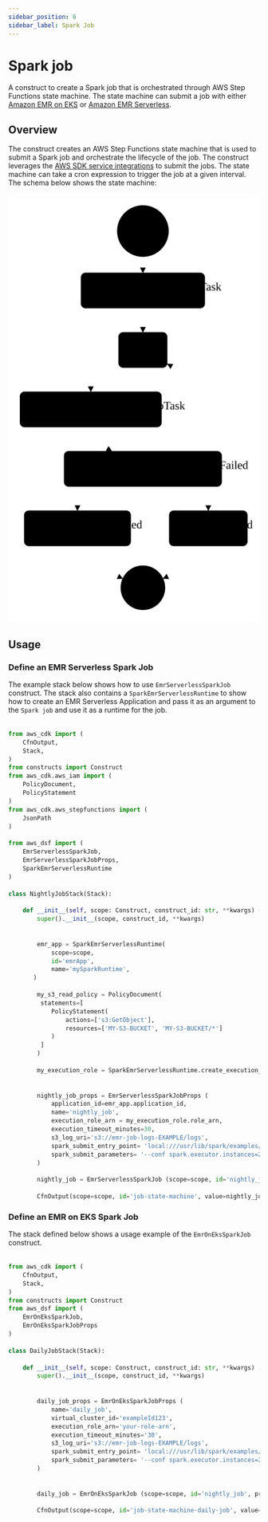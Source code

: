 ```yaml
---
sidebar_position: 6
sidebar_label: Spark Job
---
```


# Spark job

A construct to create a Spark job that is orchestrated through AWS Step Functions state machine. The state machine can submit a job with either [Amazon EMR on EKS](https://docs.aws.amazon.com/emr/latest/EMR-on-EKS-DevelopmentGuide/getting-started.html) or [Amazon EMR Serverless](https://docs.aws.amazon.com/emr/latest/EMR-Serverless-UserGuide/getting-started.html). 

## Overview

The construct creates an AWS Step Functions state machine that is used to submit a Spark job and orchestrate the lifecycle of the job. The construct leverages the [AWS SDK service integrations](https://docs.aws.amazon.com/step-functions/latest/dg/supported-services-awssdk.html) to submit the jobs. The state machine can take a cron expression to trigger the job at a given interval. The schema below shows the state machine:


![Spark Job State Machine](../../../static/img/adsf-spark-job-statemachine.svg)

## Usage

### Define an EMR Serverless Spark Job

The example stack below shows how to use `EmrServerlessSparkJob` construct. The stack also contains a `SparkEmrServerlessRuntime` to show how to create an EMR Serverless Application and pass it as an argument to the `Spark job` and use it as a runtime for the job. 
```python

from aws_cdk import (
    CfnOutput,
    Stack,
)
from constructs import Construct
from aws_cdk.aws_iam import (
    PolicyDocument,
    PolicyStatement
)
from aws_cdk.aws_stepfunctions import (
    JsonPath
)

from aws_dsf import ( 
    EmrServerlessSparkJob, 
    EmrServerlessSparkJobProps,
    SparkEmrServerlessRuntime
)

class NightlyJobStack(Stack):

    def __init__(self, scope: Construct, construct_id: str, **kwargs) -> None:
        super().__init__(scope, construct_id, **kwargs)


        emr_app = SparkEmrServerlessRuntime(
            scope=scope, 
            id='emrApp',
            name='mySparkRuntime',
       )
        
        my_s3_read_policy = PolicyDocument(
         statements=[
            PolicyStatement(
                actions=['s3:GetObject'],
                resources=['MY-S3-BUCKET', 'MY-S3-BUCKET/*']
            )
         ]   
        )

        my_execution_role = SparkEmrServerlessRuntime.create_execution_role(scope=scope, id='exec_role', execution_role_policy_document=my_s3_read_policy)
        

        nightly_job_props = EmrServerlessSparkJobProps (
            application_id=emr_app.application_id,
            name='nightly_job',
            execution_role_arn = my_execution_role.role_arn,
            execution_timeout_minutes=30,
            s3_log_uri='s3://emr-job-logs-EXAMPLE/logs',
            spark_submit_entry_point= 'local:///usr/lib/spark/examples/src/main/python/pi.py',
            spark_submit_parameters= '--conf spark.executor.instances=2 --conf spark.executor.memory=2G --conf spark.driver.memory=2G --conf spark.executor.cores=4'
        )

        nightly_job = EmrServerlessSparkJob (scope=scope, id='nightly_job', props=nightly_job_props)

        CfnOutput(scope=scope, id='job-state-machine', value=nightly_job.state_machine.state_machine_arn )

```


### Define an EMR on EKS Spark Job

The stack defined below shows a usage example of the `EmrOnEksSparkJob` construct.

```python

from aws_cdk import (
    CfnOutput,
    Stack,
)
from constructs import Construct
from aws_dsf import ( 
    EmrOnEksSparkJob,
    EmrOnEksSparkJobProps
)

class DailyJobStack(Stack):

    def __init__(self, scope: Construct, construct_id: str, **kwargs) -> None:
        super().__init__(scope, construct_id, **kwargs)


        daily_job_props = EmrOnEksSparkJobProps (
            name='daily_job',
            virtual_cluster_id='exampleId123',
            execution_role_arn='your-role-arn',
            execution_timeout_minutes='30',
            s3_log_uri='s3://emr-job-logs-EXAMPLE/logs',
            spark_submit_entry_point= 'local:///usr/lib/spark/examples/src/main/python/pi.py',
            spark_submit_parameters= '--conf spark.executor.instances=2 --conf spark.executor.memory=2G --conf spark.driver.memory=2G --conf spark.executor.cores=4'
        )
        
        
        daily_job = EmrOnEksSparkJob (scope=scope, id='nightly_job', props=daily_job_props)

        CfnOutput(scope=scope, id='job-state-machine-daily-job', value=daily_job.state_machine.state_machine_arn )

```